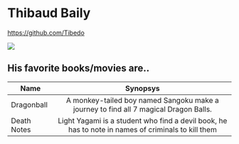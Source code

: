 # Thibaud Baily
https://github.com/Tibedo 

![](https://pbs.twimg.com/profile_images/2283651424/99602834sangoku-grand-jpg_400x400.jpg)
## His favorite books/movies are..
|Name|Synopsys  
|---    |:-:    
|Dragonball|A monkey-tailed boy named Sangoku make a journey to find all 7 magical Dragon Balls.     
|Death Notes|Light Yagami is a student who find a devil book, he has to note in names of criminals to kill them     

